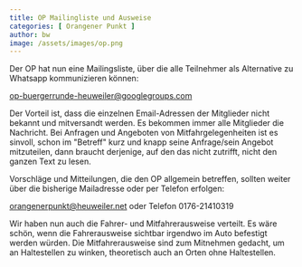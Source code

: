 ```yaml
---
title: OP Mailingliste und Ausweise
categories: [ Orangener Punkt ]
author: bw
image: /assets/images/op.png
---
```

Der OP hat nun eine Mailingsliste, über die alle Teilnehmer als Alternative zu Whatsapp kommunizieren können:

<op-buergerrunde-heuweiler@googlegroups.com>

Der Vorteil ist, dass die einzelnen Email-Adressen der Mitglieder nicht bekannt und mitversandt werden. Es bekommen immer alle Mitglieder die Nachricht. Bei Anfragen und Angeboten von Mitfahrgelegenheiten ist es sinvoll, schon im "Betreff" kurz und knapp seine Anfrage/sein Angebot mitzuteilen, dann braucht derjenige, auf den das nicht zutrifft, nicht den ganzen Text zu lesen.

Vorschläge und Mitteilungen, die den OP allgemein betreffen, sollten weiter über die bisherige Mailadresse oder per Telefon erfolgen:

<orangenerpunkt@heuweiler.net> oder Telefon 0176-21410319

Wir haben nun auch die Fahrer- und Mitfahrerausweise verteilt.
Es wäre schön, wenn die Fahrerausweise sichtbar irgendwo im Auto befestigt werden würden. Die Mitfahrerausweise sind zum Mitnehmen gedacht, um an Haltestellen zu winken, theoretisch auch an Orten ohne Haltestellen.
